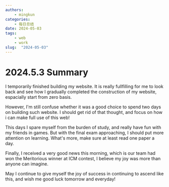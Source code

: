 ```yaml
---
authors:
    - mingkun
categories:
    - 每日总结
date: 2024-05-03
tags:
    - web
    - work
slug:  "2024-05-03"
---
```

# 2024.5.3 Summary

I temporarily finished building my website. It is really fullfilling for me to look back and see how I gradually completed the construction of my website, espacially start from zero basis.

<!-- more -->

However, I'm still confuse whether it was a good choice to spend two days on building such website. I should get rid of that thought, and focus on how i can make full use of this web!

This days I spare myself from the burden of study, and really have fun with my friends in games. But with the final exam approaching, I should put more attention on learning. What's more, make sure at least read one paper a day.

Finally, I received a very good news this morning, which is our team had won the Meritorious winner at ICM contest, I believe my joy was more than anyone can imagine.

May I continue to give myself the joy of success in continuing to ascend like this, and wish me good luck tomorrow and everyday!